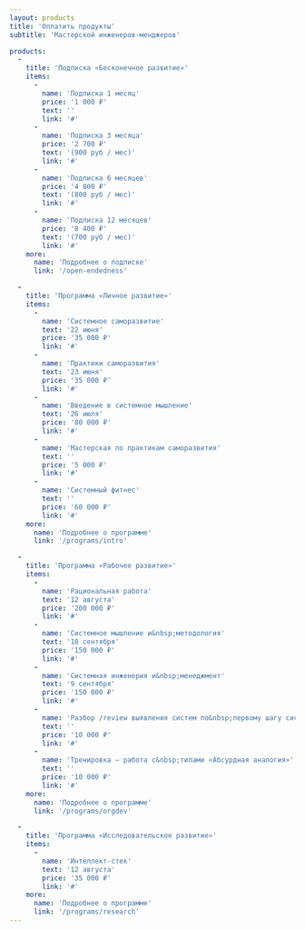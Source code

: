 ```yaml
---
layout: products
title: 'Оплатить продукты'
subtitle: 'Мастерской инженеров‑менджеров'

products:
  -
    title: 'Подписка «Бесконечное развитие»'
    items:
      -
        name: 'Подписка 1 месяц'
        price: '1 000 ₽'
        text: ''
        link: '#'
      -
        name: 'Подписка 3 месяца'
        price: '2 700 ₽'
        text: '(900 руб / мес)'
        link: '#'
      -
        name: 'Подписка 6 месяцев'
        price: '4 800 ₽'
        text: '(800 руб / мес)'
        link: '#'
      -
        name: 'Подписка 12 месяцев'
        price: '8 400 ₽'
        text: '(700 руб / мес)'
        link: '#'
    more:
      name: 'Подробнее о подписке'
      link: '/open-endedness'

  -
    title: 'Программа «Личное развитие»'
    items:
      -
        name: 'Системное саморазвитие'
        text: '22 июня'
        price: '35 000 ₽'
        link: '#'
      -
        name: 'Практики саморазвития'
        text: '23 июня'
        price: '35 000 ₽'
        link: '#'
      -
        name: 'Введение в системное мышление'
        text: '26 июля'
        price: '80 000 ₽'
        link: '#'
      -
        name: 'Мастерская по практикам саморазвития'
        text: ''
        price: '5 000 ₽'
        link: '#'
      -
        name: 'Системный фитнес'
        text: ''
        price: '60 000 ₽'
        link: '#'
    more:
      name: 'Подробнее о программе'
      link: '/programs/intro'

  -
    title: 'Программа «Рабочее развитие»'
    items:
      -
        name: 'Рациональная работа'
        text: '12 августа'
        price: '200 000 ₽'
        link: '#'
      -
        name: 'Системное мышление и&nbsp;методология'
        text: '10 сентября'
        price: '150 000 ₽'
        link: '#'
      -
        name: 'Системная инженерия и&nbsp;менеджмент'
        text: '9 сентября'
        price: '150 000 ₽'
        link: '#'
      -
        name: 'Разбор /review выявления систем по&nbsp;первому шагу системного промпта'
        text: ''
        price: '10 000 ₽'
        link: '#'
      -
        name: 'Тренировка — работа с&nbsp;типами «Абсурдная аналогия»'
        text: ''
        price: '10 000 ₽'
        link: '#'
    more:
      name: 'Подробнее о программе'
      link: '/programs/orgdev'

  -
    title: 'Программа «Исследовательское развитие»'
    items:
      -
        name: 'Интеллект-стек'
        text: '12 августа'
        price: '35 000 ₽'
        link: '#'
    more:
      name: 'Подробнее о программе'
      link: '/programs/research'
---
```

